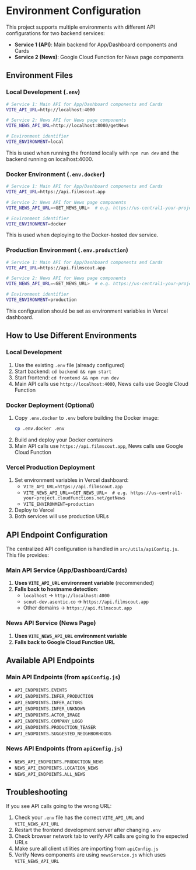 # Environment Configuration

This project supports multiple environments with different API configurations for two backend services:

- **Service 1 (API)**: Main backend for App/Dashboard components and Cards
- **Service 2 (News)**: Google Cloud Function for News page components

## Environment Files

### Local Development (`.env`)
```bash
# Service 1: Main API for App/Dashboard components and Cards
VITE_API_URL=http://localhost:4000

# Service 2: News API for News page components
VITE_NEWS_API_URL=http://localhost:8080/getNews

# Environment identifier
VITE_ENVIRONMENT=local
```
This is used when running the frontend locally with `npm run dev` and the backend running on localhost:4000.

### Docker Environment (`.env.docker`)
```bash
# Service 1: Main API for App/Dashboard components and Cards
VITE_API_URL=https://api.filmscout.app

# Service 2: News API for News page components
VITE_NEWS_API_URL=<GET_NEWS_URL>  # e.g. https://us-central1-your-project.cloudfunctions.net/getNews

# Environment identifier
VITE_ENVIRONMENT=docker
```
This is used when deploying to the Docker-hosted dev service.

### Production Environment (`.env.production`)
```bash
# Service 1: Main API for App/Dashboard components and Cards
VITE_API_URL=https://api.filmscout.app

# Service 2: News API for News page components
VITE_NEWS_API_URL=<GET_NEWS_URL>  # e.g. https://us-central1-your-project.cloudfunctions.net/getNews

# Environment identifier
VITE_ENVIRONMENT=production
```
This configuration should be set as environment variables in Vercel dashboard.

## How to Use Different Environments

### Local Development
1. Use the existing `.env` file (already configured)
2. Start backend: `cd backend && npm start`
3. Start frontend: `cd frontend && npm run dev`
4. Main API calls use `http://localhost:4000`, News calls use Google Cloud Function

### Docker Deployment (Optional)
1. Copy `.env.docker` to `.env` before building the Docker image:
   ```bash
   cp .env.docker .env
   ```
2. Build and deploy your Docker containers
3. Main API calls use `https://api.filmscout.app`, News calls use Google Cloud Function

### Vercel Production Deployment
1. Set environment variables in Vercel dashboard:
   - `VITE_API_URL=https://api.filmscout.app`
   - `VITE_NEWS_API_URL=<GET_NEWS_URL>  # e.g. https://us-central1-your-project.cloudfunctions.net/getNews`
   - `VITE_ENVIRONMENT=production`
2. Deploy to Vercel
3. Both services will use production URLs

## API Endpoint Configuration

The centralized API configuration is handled in `src/utils/apiConfig.js`. This file provides:

### Main API Service (App/Dashboard/Cards)
1. **Uses `VITE_API_URL` environment variable** (recommended)
2. **Falls back to hostname detection**:
   - `localhost` → `http://localhost:4000`
   - `scout-dev.asentic.co` → `https://api.filmscout.app`
   - Other domains → `https://api.filmscout.app`

### News API Service (News Page)
1. **Uses `VITE_NEWS_API_URL` environment variable**
2. **Falls back to Google Cloud Function URL**

## Available API Endpoints

### Main API Endpoints (from `apiConfig.js`)
- `API_ENDPOINTS.EVENTS`
- `API_ENDPOINTS.INFER_PRODUCTION`
- `API_ENDPOINTS.INFER_ACTORS`
- `API_ENDPOINTS.INFER_UNKNOWN`
- `API_ENDPOINTS.ACTOR_IMAGE`
- `API_ENDPOINTS.COMPANY_LOGO`
- `API_ENDPOINTS.PRODUCTION_TEASER`
- `API_ENDPOINTS.SUGGESTED_NEIGHBORHOODS`

### News API Endpoints (from `apiConfig.js`)
- `NEWS_API_ENDPOINTS.PRODUCTION_NEWS`
- `NEWS_API_ENDPOINTS.LOCATION_NEWS`
- `NEWS_API_ENDPOINTS.ALL_NEWS`

## Troubleshooting

If you see API calls going to the wrong URL:
1. Check your `.env` file has the correct `VITE_API_URL` and `VITE_NEWS_API_URL`
2. Restart the frontend development server after changing `.env`
3. Check browser network tab to verify API calls are going to the expected URLs
4. Make sure all client utilities are importing from `apiConfig.js`
5. Verify News components are using `newsService.js` which uses `VITE_NEWS_API_URL`

